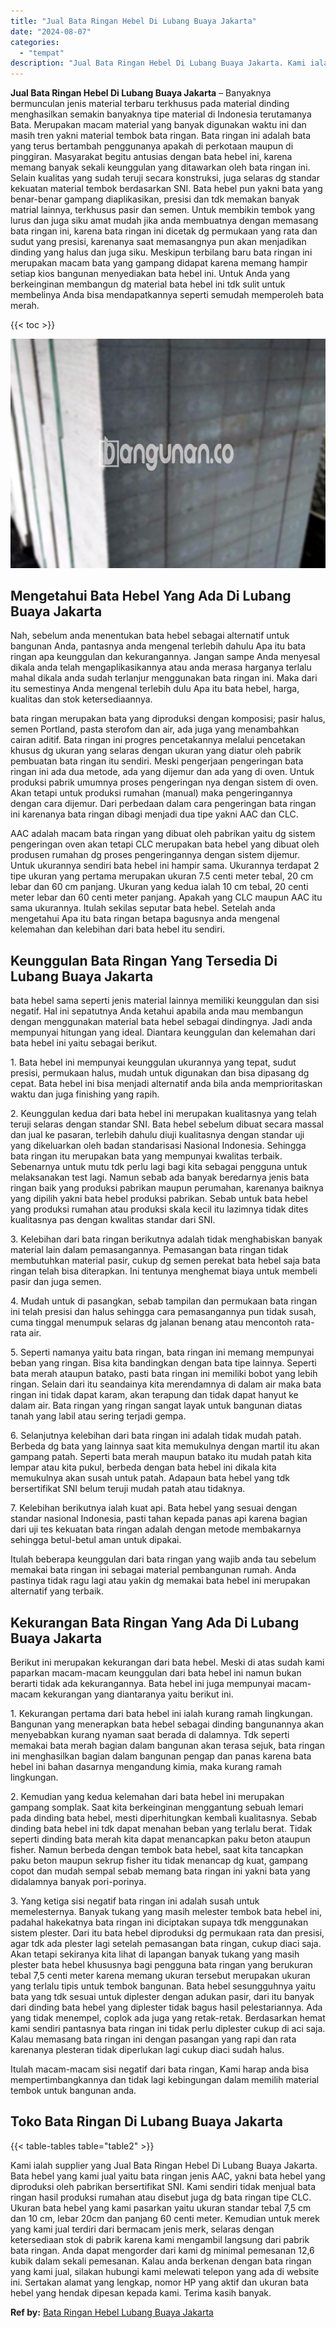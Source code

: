```yaml
---
title: "Jual Bata Ringan Hebel Di Lubang Buaya Jakarta"
date: "2024-08-07"
categories: 
  - "tempat"
description: "Jual Bata Ringan Hebel Di Lubang Buaya Jakarta. Kami ialah supplier yang Jual Bata Ringan Hebel Di Lubang Buaya Jakarta. Bata hebel yang kami jual yaitu bata..."
---
```


**Jual Bata Ringan Hebel Di Lubang Buaya Jakarta** – Banyaknya bermunculan jenis material terbaru terkhusus pada material dinding menghasilkan semakin banyaknya tipe material di Indonesia terutamanya Bata. Merupakan macam material yang banyak digunakan waktu ini dan masih tren yakni material tembok bata ringan. Bata ringan ini adalah bata yang terus bertambah penggunanya apakah di perkotaan maupun di pinggiran. Masyarakat begitu antusias dengan bata hebel ini, karena memang banyak sekali keunggulan yang ditawarkan oleh bata ringan ini. Selain kualitas yang sudah teruji secara konstruksi, juga selaras dg standar kekuatan material tembok berdasarkan SNI. Bata hebel pun yakni bata yang benar-benar gampang diaplikasikan, presisi dan tdk memakan banyak matrial lainnya, terkhusus pasir dan semen. Untuk membikin tembok yang lurus dan juga siku amat mudah jika anda membuatnya dengan memasang bata ringan ini, karena bata ringan ini dicetak dg permukaan yang rata dan sudut yang presisi, karenanya saat memasangnya pun akan menjadikan dinding yang halus dan juga siku. Meskipun terbilang baru bata ringan ini merupakan macam bata yang gampang didapat karena memang hampir setiap kios bangunan menyediakan bata hebel ini. Untuk Anda yang berkeinginan membangun dg material bata hebel ini tdk sulit untuk membelinya Anda bisa mendapatkannya seperti semudah memperoleh bata merah.

{{< toc >}}

![Jual Bata Ringan Hebel Di Lubang Buaya Jakarta](/images/jual-hebel-murah-14.png)

## Mengetahui Bata Hebel Yang Ada Di Lubang Buaya Jakarta

Nah, sebelum anda menentukan bata hebel sebagai alternatif untuk bangunan Anda, pantasnya anda mengenal terlebih dahulu Apa itu bata ringan apa keunggulan dan kekurangannya. Jangan sampe Anda menyesal dikala anda telah mengaplikasikannya atau anda merasa harganya terlalu mahal dikala anda sudah terlanjur menggunakan bata ringan ini. Maka dari itu semestinya Anda mengenal terlebih dulu Apa itu bata hebel, harga, kualitas dan stok ketersediaannya.

bata ringan merupakan bata yang diproduksi dengan komposisi; pasir halus, semen Portland, pasta sterofom dan air, ada juga yang menambahkan cairan aditif. Bata ringan ini progres pencetakannya melalui pencetakan khusus dg ukuran yang selaras dengan ukuran yang diatur oleh pabrik pembuatan bata ringan itu sendiri. Meski pengerjaan pengeringan bata ringan ini ada dua metode, ada yang dijemur dan ada yang di oven. Untuk produksi pabrik umumnya proses pengeringan nya dengan sistem di oven. Akan tetapi untuk produksi rumahan (manual) maka pengeringannya dengan cara dijemur. Dari perbedaan dalam cara pengeringan bata ringan ini karenanya bata ringan dibagi menjadi dua tipe yakni AAC dan CLC.

AAC adalah macam bata ringan yang dibuat oleh pabrikan yaitu dg sistem pengeringan oven akan tetapi CLC merupakan bata hebel yang dibuat oleh produsen rumahan dg proses pengeringannya dengan sistem dijemur. Untuk ukurannya sendiri bata hebel ini hampir sama. Ukurannya terdapat 2 tipe ukuran yang pertama merupakan ukuran 7.5 centi meter tebal, 20 cm lebar dan 60 cm panjang. Ukuran yang kedua ialah 10 cm tebal, 20 centi meter lebar dan 60 centi meter panjang. Apakah yang CLC maupun AAC itu sama ukurannya. Itulah sekilas seputar bata hebel. Setelah anda mengetahui Apa itu bata ringan betapa bagusnya anda mengenal kelemahan dan kelebihan dari bata hebel itu sendiri.

## Keunggulan Bata Ringan Yang Tersedia Di Lubang Buaya Jakarta

bata hebel sama seperti jenis material lainnya memiliki keunggulan dan sisi negatif. Hal ini sepatutnya Anda ketahui apabila anda mau membangun dengan menggunakan material bata hebel sebagai dindingnya. Jadi anda mempunyai hitungan yang ideal. Diantara keunggulan dan kelemahan dari bata hebel ini yaitu sebagai berikut.

1\. Bata hebel ini mempunyai keunggulan ukurannya yang tepat, sudut presisi, permukaan halus, mudah untuk digunakan dan bisa dipasang dg cepat. Bata hebel ini bisa menjadi alternatif anda bila anda memprioritaskan waktu dan juga finishing yang rapih.

2\. Keunggulan kedua dari bata hebel ini merupakan kualitasnya yang telah teruji selaras dengan standar SNI. Bata hebel sebelum dibuat secara massal dan jual ke pasaran, terlebih dahulu diuji kualitasnya dengan standar uji yang dikeluarkan oleh badan standarisasi Nasional Indonesia. Sehingga bata ringan itu merupakan bata yang mempunyai kwalitas terbaik. Sebenarnya untuk mutu tdk perlu lagi bagi kita sebagai pengguna untuk melaksanakan test lagi. Namun sebab ada banyak beredarnya jenis bata ringan baik yang produksi pabrikan maupun perumahan, karenanya baiknya yang dipilih yakni bata hebel produksi pabrikan. Sebab untuk bata hebel yang produksi rumahan atau produksi skala kecil itu lazimnya tidak dites kualitasnya pas dengan kwalitas standar dari SNI.

3\. Kelebihan dari bata ringan berikutnya adalah tidak menghabiskan banyak material lain dalam pemasangannya. Pemasangan bata ringan tidak membutuhkan material pasir, cukup dg semen perekat bata hebel saja bata ringan telah bisa diterapkan. Ini tentunya menghemat biaya untuk membeli pasir dan juga semen.

4\. Mudah untuk di pasangkan, sebab tampilan dan permukaan bata ringan ini telah presisi dan halus sehingga cara pemasangannya pun tidak susah, cuma tinggal menumpuk selaras dg jalanan benang atau mencontoh rata-rata air.

5\. Seperti namanya yaitu bata ringan, bata ringan ini memang mempunyai beban yang ringan. Bisa kita bandingkan dengan bata tipe lainnya. Seperti bata merah ataupun batako, pasti bata ringan ini memiliki bobot yang lebih ringan. Selain dari itu seandainya kita merendamnya di dalam air maka bata ringan ini tidak dapat karam, akan terapung dan tidak dapat hanyut ke dalam air. Bata ringan yang ringan sangat layak untuk bangunan diatas tanah yang labil atau sering terjadi gempa.

6\. Selanjutnya kelebihan dari bata ringan ini adalah tidak mudah patah. Berbeda dg bata yang lainnya saat kita memukulnya dengan martil itu akan gampang patah. Seperti bata merah maupun batako itu mudah patah kita lempar atau kita pukul, berbeda dengan bata hebel ini dikala kita memukulnya akan susah untuk patah. Adapaun bata hebel yang tdk bersertifikat SNI belum teruji mudah patah atau tidaknya.

7\. Kelebihan berikutnya ialah kuat api. Bata hebel yang sesuai dengan standar nasional Indonesia, pasti tahan kepada panas api karena bagian dari uji tes kekuatan bata ringan adalah dengan metode membakarnya sehingga betul-betul aman untuk dipakai.

Itulah beberapa keunggulan dari bata ringan yang wajib anda tau sebelum memakai bata ringan ini sebagai material pembangunan rumah. Anda pastinya tidak ragu lagi atau yakin dg memakai bata hebel ini merupakan alternatif yang terbaik.

## Kekurangan Bata Ringan Yang Ada Di Lubang Buaya Jakarta

Berikut ini merupakan kekurangan dari bata hebel. Meski di atas sudah kami paparkan macam-macam keunggulan dari bata hebel ini namun bukan berarti tidak ada kekurangannya. Bata hebel ini juga mempunyai macam-macam kekurangan yang diantaranya yaitu berikut ini.

1\. Kekurangan pertama dari bata hebel ini ialah kurang ramah lingkungan. Bangunan yang menerapkan bata hebel sebagai dinding bangunannya akan menyebabkan kurang nyaman saat berada di dalamnya. Tdk seperti memakai bata merah bagian dalam bangunan akan terasa sejuk, bata ringan ini menghasilkan bagian dalam bangunan pengap dan panas karena bata hebel ini bahan dasarnya mengandung kimia, maka kurang ramah lingkungan.

2\. Kemudian yang kedua kelemahan dari bata hebel ini merupakan gampang somplak. Saat kita berkeinginan menggantung sebuah lemari pada dinding bata hebel, mesti diperhitungkan kembali kualitasnya. Sebab dinding bata hebel ini tdk dapat menahan beban yang terlalu berat. Tidak seperti dinding bata merah kita dapat menancapkan paku beton ataupun fisher. Namun berbeda dengan tembok bata hebel, saat kita tancapkan paku beton maupun sekrup fisher itu tidak menancap dg kuat, gampang copot dan mudah sempal sebab memang bata ringan ini yakni bata yang didalamnya banyak pori-porinya.

3\. Yang ketiga sisi negatif bata ringan ini adalah susah untuk memelesternya. Banyak tukang yang masih melester tembok bata hebel ini, padahal hakekatnya bata ringan ini diciptakan supaya tdk menggunakan sistem plester. Dari itu bata hebel diproduksi dg permukaan rata dan presisi, agar tdk ada plester lagi setelah pemasangan bata ringan, cukup diaci saja. Akan tetapi sekiranya kita lihat di lapangan banyak tukang yang masih plester bata hebel khususnya bagi pengguna bata ringan yang berukuran tebal 7,5 centi meter karena memang ukuran tersebut merupakan ukuran yang terlalu tipis untuk tembok bangunan. Bata hebel sesungguhnya yaitu bata yang tdk sesuai untuk diplester dengan adukan pasir, dari itu banyak dari dinding bata hebel yang diplester tidak bagus hasil pelestariannya. Ada yang tidak menempel, coplok ada juga yang retak-retak. Berdasarkan hemat kami sendiri pantasnya bata ringan ini tidak perlu diplester cukup di aci saja. Kalau memasang bata ringan ini dengan pasangan yang rapi dan rata karenanya plesteran tidak diperlukan lagi cukup diaci sudah halus.

Itulah macam-macam sisi negatif dari bata ringan, Kami harap anda bisa mempertimbangkannya dan tidak lagi kebingungan dalam memilih material tembok untuk bangunan anda.

## Toko Bata Ringan Di Lubang Buaya Jakarta

{{< table-tables table="table2" >}}

Kami ialah supplier yang Jual Bata Ringan Hebel Di Lubang Buaya Jakarta. Bata hebel yang kami jual yaitu bata ringan jenis AAC, yakni bata hebel yang diproduksi oleh pabrikan bersertifikat SNI. Kami sendiri tidak menjual bata ringan hasil produksi rumahan atau disebut juga dg bata ringan tipe CLC. Ukuran bata hebel yang kami pasarkan yaitu ukuran standar tebal 7,5 cm dan 10 cm, lebar 20cm dan panjang 60 centi meter. Kemudian untuk merek yang kami jual terdiri dari bermacam jenis merk, selaras dengan ketersediaan stok di pabrik karena kami mengambil langsung dari pabrik bata ringan. Anda dapat mengorder dari kami dg minimal pemesanan 12,6 kubik dalam sekali pemesanan. Kalau anda berkenan dengan bata ringan yang kami jual, silakan hubungi kami melewati telepon yang ada di website ini. Sertakan alamat yang lengkap, nomor HP yang aktif dan ukuran bata hebel yang hendak dipesan kepada kami. Terima kasih banyak.

**Ref by:** [Bata Ringan Hebel Lubang Buaya Jakarta](https://id.wikipedia.org/wiki/Bata)
